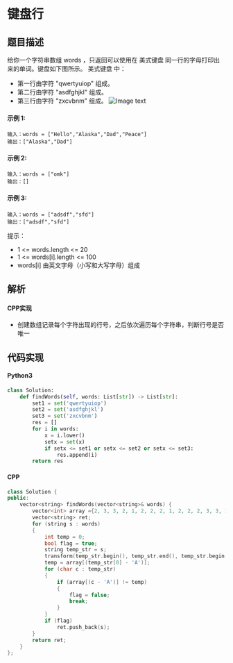 # 键盘行

## 题目描述
给你一个字符串数组 words ，只返回可以使用在 美式键盘 同一行的字母打印出来的单词。键盘如下图所示。
美式键盘 中：
- 第一行由字符 "qwertyuiop" 组成。
- 第二行由字符 "asdfghjkl" 组成。
- 第三行由字符 "zxcvbnm" 组成。
![Image text](https://assets.leetcode-cn.com/aliyun-lc-upload/uploads/2018/10/12/keyboard.png)

#### 示例 1:
```
输入：words = ["Hello","Alaska","Dad","Peace"]
输出：["Alaska","Dad"]
```
#### 示例 2:
```
输入：words = ["omk"]
输出：[]
```
#### 示例 3:
```
输入：words = ["adsdf","sfd"]
输出：["adsdf","sfd"]
```
提示：

- 1 <= words.length <= 20
- 1 <= words[i].length <= 100
- words[i] 由英文字母（小写和大写字母）组成

## 解析
#### CPP实现
- 创建数组记录每个字符出现的行号，之后依次遍历每个字符串，判断行号是否唯一

## 代码实现
#### Python3
```python
class Solution:
    def findWords(self, words: List[str]) -> List[str]:
        set1 = set('qwertyuiop')
        set2 = set('asdfghjkl')
        set3 = set('zxcvbnm')
        res = []
        for i in words:
            x = i.lower()
            setx = set(x)
            if setx <= set1 or setx <= set2 or setx <= set3:
                res.append(i)
        return res
```

#### CPP
```C++
class Solution {
public:
    vector<string> findWords(vector<string>& words) {
        vector<int> array ={2, 3, 3, 2, 1, 2, 2, 2, 1, 2, 2, 2, 3, 3, 1, 1, 1, 1, 2, 1, 1, 3, 1, 3, 1, 3};
        vector<string> ret;
        for (string s : words)
        {
            int temp = 0;
            bool flag = true;
            string temp_str = s;
            transform(temp_str.begin(), temp_str.end(), temp_str.begin(), ::toupper);
            temp = array[(temp_str[0] - 'A')];
            for (char c : temp_str)
            {
                if (array[(c - 'A')] != temp)
                {
                    flag = false;
                    break;
                }
            }
            if (flag)
                ret.push_back(s);
        }
        return ret;
    }
};
```